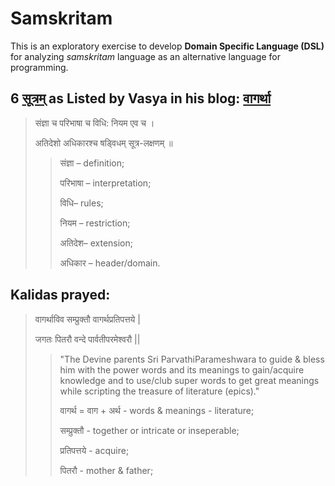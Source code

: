 # Samskritam

This is an exploratory exercise to develop **Domain Specific Language (DSL)** for analyzing *samskritam* language as an alternative language for programming.


6 [सूत्रम्](https://vagartham.wordpress.com/2011/08/09/six-degrees-of-sutras/ "Formulae") as Listed by **Vasya** in his blog: [वागर्था](https://vagartham.wordpress.com/ "vAgartham")
------
>
> संज्ञा च परिभाषा च विधि: नियम एव च ।
>
> अतिदेशो अधिकारश्च षड्विधम् सूत्र-लक्षणम् ॥
>
>
>> संज्ञा – definition; 
>>
>> परिभाषा – interpretation; 
>>
>> विधि– rules; 
>>
>> नियम – restriction; 
>>
>> अतिदेश– extension; 
>>
>> अधिकार – header/domain.


Kalidas prayed:
-----
>
> वागर्थाविव सम्प्रुक्तौ वागर्थप्रतिपत्तये |
>
> जगतः पितरौ वन्दे पार्वतीपरमेश्वरौ ||
>
>> "The Devine parents Sri ParvathiParameshwara to guide & bless him with the power words and its meanings to gain/acquire knowledge and to use/club super words to get great meanings while scripting the treasure of literature (epics)."
>>
>> वागर्थ = वाग + अर्थ - words & meanings - literature; 
>>
>> सम्प्रुक्तौ - together or intricate or inseperable;
>>
>> प्रतिपत्तये - acquire; 
>>
>> पितरौ - mother & father; 
